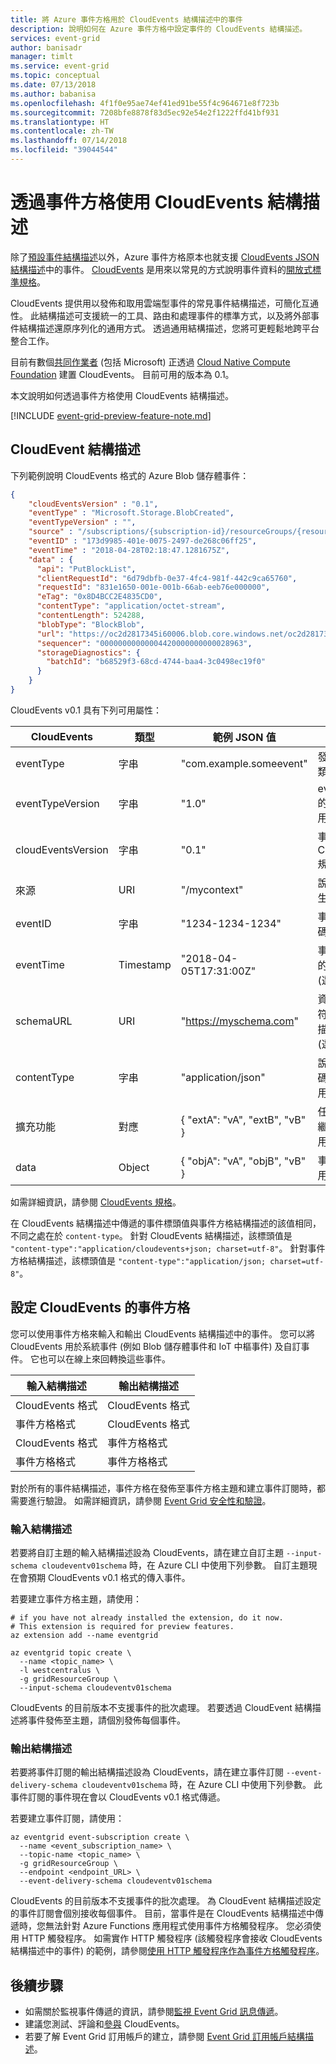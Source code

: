 ```yaml
---
title: 將 Azure 事件方格用於 CloudEvents 結構描述中的事件
description: 說明如何在 Azure 事件方格中設定事件的 CloudEvents 結構描述。
services: event-grid
author: banisadr
manager: timlt
ms.service: event-grid
ms.topic: conceptual
ms.date: 07/13/2018
ms.author: babanisa
ms.openlocfilehash: 4f1f0e95ae74ef41ed91be55f4c964671e8f723b
ms.sourcegitcommit: 7208bfe8878f83d5ec92e54e2f1222ffd41bf931
ms.translationtype: HT
ms.contentlocale: zh-TW
ms.lasthandoff: 07/14/2018
ms.locfileid: "39044544"
---
```

# <a name="use-cloudevents-schema-with-event-grid"></a>透過事件方格使用 CloudEvents 結構描述

除了[預設事件結構描述](event-schema.md)以外，Azure 事件方格原本也就支援 [CloudEvents JSON 結構描述](https://github.com/cloudevents/spec/blob/master/json-format.md)中的事件。 [CloudEvents](http://cloudevents.io/) 是用來以常見的方式說明事件資料的[開放式標準規格](https://github.com/cloudevents/spec/blob/master/spec.md)。

CloudEvents 提供用以發佈和取用雲端型事件的常見事件結構描述，可簡化互通性。 此結構描述可支援統一的工具、路由和處理事件的標準方式，以及將外部事件結構描述還原序列化的通用方式。 透過通用結構描述，您將可更輕鬆地跨平台整合工作。

目前有數個[共同作業者](https://github.com/cloudevents/spec/blob/master/community/contributors.md) (包括 Microsoft) 正透過 [Cloud Native Compute Foundation](https://www.cncf.io/) 建置 CloudEvents。 目前可用的版本為 0.1。

本文說明如何透過事件方格使用 CloudEvents 結構描述。

[!INCLUDE [event-grid-preview-feature-note.md](../../includes/event-grid-preview-feature-note.md)]

## <a name="cloudevent-schema"></a>CloudEvent 結構描述

下列範例說明 CloudEvents 格式的 Azure Blob 儲存體事件：

``` JSON
{
    "cloudEventsVersion" : "0.1",
    "eventType" : "Microsoft.Storage.BlobCreated",
    "eventTypeVersion" : "",
    "source" : "/subscriptions/{subscription-id}/resourceGroups/{resource-group}/providers/Microsoft.Storage/storageAccounts/{storage-account}#blobServices/default/containers/{storage-container}/blobs/{new-file}",
    "eventID" : "173d9985-401e-0075-2497-de268c06ff25",
    "eventTime" : "2018-04-28T02:18:47.1281675Z",
    "data" : {
      "api": "PutBlockList",
      "clientRequestId": "6d79dbfb-0e37-4fc4-981f-442c9ca65760",
      "requestId": "831e1650-001e-001b-66ab-eeb76e000000",
      "eTag": "0x8D4BCC2E4835CD0",
      "contentType": "application/octet-stream",
      "contentLength": 524288,
      "blobType": "BlockBlob",
      "url": "https://oc2d2817345i60006.blob.core.windows.net/oc2d2817345i200097container/oc2d2817345i20002296blob",
      "sequencer": "00000000000004420000000000028963",
      "storageDiagnostics": {
        "batchId": "b68529f3-68cd-4744-baa4-3c0498ec19f0"
      }
    }
}
```

CloudEvents v0.1 具有下列可用屬性：

| CloudEvents        | 類型     | 範例 JSON 值             | 說明                                                        | 事件方格對應
|--------------------|----------|--------------------------------|--------------------------------------------------------------------|-------------------------
| eventType          | 字串   | "com.example.someevent"          | 發生的事件類型                                   | eventType
| eventTypeVersion   | 字串   | "1.0"                            | eventType 的版本 (選用)                            | dataVersion
| cloudEventsVersion | 字串   | "0.1"                            | 事件使用之 CloudEvents 規格的版本        | *已傳遞*
| 來源             | URI      | "/mycontext"                     | 說明事件產生者                                       | topic#subject
| eventID            | 字串   | "1234-1234-1234"                 | 事件的識別碼                                                    | id
| eventTime          | Timestamp| "2018-04-05T17:31:00Z"           | 事件發生時的時間戳記 (選用)                    | eventTime
| schemaURL          | URI      | "https://myschema.com"           | 資料屬性所符合之結構描述的連結 (選用) | *未使用*
| contentType        | 字串   | "application/json"               | 說明資料編碼格式 (選用)                       | *未使用*
| 擴充功能         | 對應      | { "extA": "vA", "extB", "vB" }  | 任何其他中繼資料 (選用)                                 | *未使用*
| data               | Object   | { "objA": "vA", "objB", "vB" }  | 事件承載 (選用)                                       | data

如需詳細資訊，請參閱 [CloudEvents 規格](https://github.com/cloudevents/spec/blob/master/spec.md#context-attributes)。

在 CloudEvents 結構描述中傳遞的事件標頭值與事件方格結構描述的該值相同，不同之處在於 `content-type`。 針對 CloudEvents 結構描述，該標頭值是 `"content-type":"application/cloudevents+json; charset=utf-8"`。 針對事件方格結構描述，該標頭值是 `"content-type":"application/json; charset=utf-8"`。

## <a name="configure-event-grid-for-cloudevents"></a>設定 CloudEvents 的事件方格

您可以使用事件方格來輸入和輸出 CloudEvents 結構描述中的事件。 您可以將 CloudEvents 用於系統事件 (例如 Blob 儲存體事件和 IoT 中樞事件) 及自訂事件。 它也可以在線上來回轉換這些事件。


| 輸入結構描述       | 輸出結構描述
|--------------------|---------------------
| CloudEvents 格式 | CloudEvents 格式
| 事件方格格式  | CloudEvents 格式
| CloudEvents 格式 | 事件方格格式
| 事件方格格式  | 事件方格格式

對於所有的事件結構描述，事件方格在發佈至事件方格主題和建立事件訂閱時，都需要進行驗證。 如需詳細資訊，請參閱 [Event Grid 安全性和驗證](security-authentication.md)。

### <a name="input-schema"></a>輸入結構描述

若要將自訂主題的輸入結構描述設為 CloudEvents，請在建立自訂主題 `--input-schema cloudeventv01schema` 時，在 Azure CLI 中使用下列參數。 自訂主題現在會預期 CloudEvents v0.1 格式的傳入事件。

若要建立事件方格主題，請使用：

```azurecli
# if you have not already installed the extension, do it now.
# This extension is required for preview features.
az extension add --name eventgrid

az eventgrid topic create \
  --name <topic_name> \
  -l westcentralus \
  -g gridResourceGroup \
  --input-schema cloudeventv01schema
```

CloudEvents 的目前版本不支援事件的批次處理。 若要透過 CloudEvent 結構描述將事件發佈至主題，請個別發佈每個事件。

### <a name="output-schema"></a>輸出結構描述

若要將事件訂閱的輸出結構描述設為 CloudEvents，請在建立事件訂閱 `--event-delivery-schema cloudeventv01schema` 時，在 Azure CLI 中使用下列參數。 此事件訂閱的事件現在會以 CloudEvents v0.1 格式傳遞。

若要建立事件訂閱，請使用：

```azurecli
az eventgrid event-subscription create \
  --name <event_subscription_name> \
  --topic-name <topic_name> \
  -g gridResourceGroup \
  --endpoint <endpoint_URL> \
  --event-delivery-schema cloudeventv01schema
```

CloudEvents 的目前版本不支援事件的批次處理。 為 CloudEvent 結構描述設定的事件訂閱會個別接收每個事件。 目前，當事件是在 CloudEvents 結構描述中傳遞時，您無法針對 Azure Functions 應用程式使用事件方格觸發程序。 您必須使用 HTTP 觸發程序。 如需實作 HTTP 觸發程序 (該觸發程序會接收 CloudEvents 結構描述中的事件) 的範例，請參閱[使用 HTTP 觸發程序作為事件方格觸發程序](../azure-functions/functions-bindings-event-grid.md#use-an-http-trigger-as-an-event-grid-trigger)。

## <a name="next-steps"></a>後續步驟

* 如需關於監視事件傳遞的資訊，請參閱[監視 Event Grid 訊息傳遞](monitor-event-delivery.md)。
* 建議您測試、評論和[參與](https://github.com/cloudevents/spec/blob/master/CONTRIBUTING.md) CloudEvents。
* 若要了解 Event Grid 訂用帳戶的建立，請參閱 [Event Grid 訂用帳戶結構描述](subscription-creation-schema.md)。
